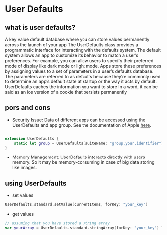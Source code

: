 
# User Defaults

## what is user defaults?
A key value default database where you can store values permanently across the launch of your app
The UserDefaults class provides a programmatic interface for interacting with the defaults system. The default system allows an app to customize its behavior to match a user’s preferences. For example, you can allow users to specify their preferred mode of display like dark mode or light mode.
Apps store these preferences by assigning values to a set of parameters in a user’s defaults database. The parameters are referred to as defaults because they’re commonly used to determine an app’s default state at startup or the way it acts by default.
UserDefaults caches the information you want to store
In a word, it can be said as an ios version of a cookie that persists permanently 


## pors and cons
- Security Issue: Data of different apps can be accessed using the UserDefaults and app group. See the documentation of Apple [here](https://developer.apple.com/documentation/foundation/userdefaults). 
  
```swift

extension UserDefaults {
    static let group = UserDefaults(suiteName: "group.your.identifier")
}
```

- Memory Management: UserDefaults interacts directly with users memory. So it may be memory-consuming in case of big data storing like images. 


## using UserDefaults

 - set values
 
 ```swift
 UserDefaults.standard.setValue(currentItems, forKey: "your_key")
 
 ```
 
 - get values
 
 ```swift
 // assuming that you have stored a string array
 var yourArray = UserDefaults.standard.stringArray(forKey: "your_key") ?? []
  
  ```
  
